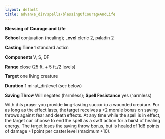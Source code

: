 ```yaml
---
layout: default
title: advance_dir/spells/blessingOfCourageAndLife
---
```

 **Blessing of Courage and Life**

**School** conjuration (healing); **Level** cleric 2, paladin 2

**Casting Time** 1 standard action

**Components** V, S, DF

**Range** close (25 ft. + 5 ft./2 levels)

**Target** one living creature

**Duration** 1 minut_dir/level (see below)

**Saving Throw** Will negates (harmless); **Spell Resistance** yes (harmless)

With this prayer you provide long-lasting succor to a wounded creature. For as long as the effect lasts, the target receives a +2 morale bonus on saving throws against fear and death effects. At any time while the spell is in effect, the target can choose to end the spell as a swift action for a burst of healing energy. The target loses the saving throw bonus, but is healed of 1d8 points of damage +1 point per caster level (maximum +10).

